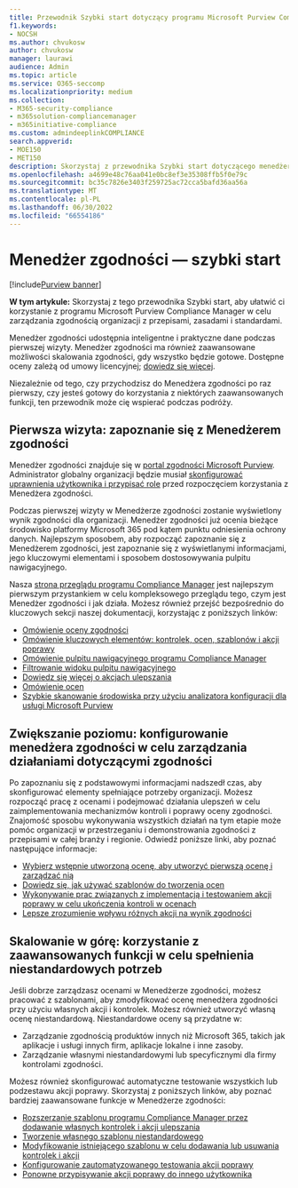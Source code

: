 ```yaml
---
title: Przewodnik Szybki start dotyczący programu Microsoft Purview Compliance Manager
f1.keywords:
- NOCSH
ms.author: chvukosw
author: chvukosw
manager: laurawi
audience: Admin
ms.topic: article
ms.service: O365-seccomp
ms.localizationpriority: medium
ms.collection:
- M365-security-compliance
- m365solution-compliancemanager
- m365initiative-compliance
ms.custom: admindeeplinkCOMPLIANCE
search.appverid:
- MOE150
- MET150
description: Skorzystaj z przewodnika Szybki start dotyczącego menedżera zgodności, aby ułatwić Ci zrozumienie, konfigurację i korzystanie z Menedżera zgodności.
ms.openlocfilehash: a4699e48c76aa041e0bc8ef3e35308ffb5f0e79c
ms.sourcegitcommit: bc35c7826e3403f259725ac72cca5bafd36aa56a
ms.translationtype: MT
ms.contentlocale: pl-PL
ms.lasthandoff: 06/30/2022
ms.locfileid: "66554186"
---
```

# <a name="compliance-manager-quickstart"></a>Menedżer zgodności — szybki start

[!include[Purview banner](../includes/purview-rebrand-banner.md)]

**W tym artykule:** Skorzystaj z tego przewodnika Szybki start, aby ułatwić ci korzystanie z programu Microsoft Purview Compliance Manager w celu zarządzania zgodnością organizacji z przepisami, zasadami i standardami.

Menedżer zgodności udostępnia inteligentne i praktyczne dane podczas pierwszej wizyty. Menedżer zgodności ma również zaawansowane możliwości skalowania zgodności, gdy wszystko będzie gotowe. Dostępne oceny zależą od umowy licencyjnej; [dowiedz się więcej](/office365/servicedescriptions/microsoft-365-service-descriptions/microsoft-365-tenantlevel-services-licensing-guidance/microsoft-365-security-compliance-licensing-guidance).

Niezależnie od tego, czy przychodzisz do Menedżera zgodności po raz pierwszy, czy jesteś gotowy do korzystania z niektórych zaawansowanych funkcji, ten przewodnik może cię wspierać podczas podróży.

## <a name="first-visit-get-to-know-compliance-manager"></a>Pierwsza wizyta: zapoznanie się z Menedżerem zgodności

Menedżer zgodności znajduje się w <a href="https://go.microsoft.com/fwlink/p/?linkid=2077149" target="_blank">portal zgodności Microsoft Purview</a>. Administrator globalny organizacji będzie musiał [skonfigurować uprawnienia użytkownika i przypisać role](compliance-manager-setup.md#set-user-permissions-and-assign-roles) przed rozpoczęciem korzystania z Menedżera zgodności.

Podczas pierwszej wizyty w Menedżerze zgodności zostanie wyświetlony wynik zgodności dla organizacji. Menedżer zgodności już ocenia bieżące środowisko platformy Microsoft 365 pod kątem punktu odniesienia ochrony danych. Najlepszym sposobem, aby rozpocząć zapoznanie się z Menedżerem zgodności, jest zapoznanie się z wyświetlanymi informacjami, jego kluczowymi elementami i sposobem dostosowywania pulpitu nawigacyjnego.

Nasza [strona przeglądu programu Compliance Manager](compliance-manager.md) jest najlepszym pierwszym przystankiem w celu kompleksowego przeglądu tego, czym jest Menedżer zgodności i jak działa. Możesz również przejść bezpośrednio do kluczowych sekcji naszej dokumentacji, korzystając z poniższych linków:

- [Omówienie oceny zgodności](compliance-manager.md#understanding-your-compliance-score)
- [Omówienie kluczowych elementów: kontrolek, ocen, szablonów i akcji poprawy](compliance-manager.md#key-elements-controls-assessments-templates-improvement-actions)
- [Omówienie pulpitu nawigacyjnego programu Compliance Manager](compliance-manager-setup.md#understand-the-compliance-manager-dashboard)
- [Filtrowanie widoku pulpitu nawigacyjnego](compliance-manager-setup.md#filtering-your-dashboard-view)
- [Dowiedz się więcej o akcjach ulepszania](compliance-manager-setup.md#improvement-actions-page)
- [Omówienie ocen](compliance-manager.md#assessments)
- [Szybkie skanowanie środowiska przy użyciu analizatora konfiguracji dla usługi Microsoft Purview](compliance-manager-mcca.md)

## <a name="ramping-up-configure-compliance-manager-to-manage-your-compliance-activities"></a>Zwiększanie poziomu: konfigurowanie menedżera zgodności w celu zarządzania działaniami dotyczącymi zgodności

Po zapoznaniu się z podstawowymi informacjami nadszedł czas, aby skonfigurować elementy spełniające potrzeby organizacji. Możesz rozpocząć pracę z ocenami i podejmować działania ulepszeń w celu zaimplementowania mechanizmów kontroli i poprawy oceny zgodności. Znajomość sposobu wykonywania wszystkich działań na tym etapie może pomóc organizacji w przestrzeganiu i demonstrowania zgodności z przepisami w całej branży i regionie. Odwiedź poniższe linki, aby poznać następujące informacje:

- [Wybierz wstępnie utworzoną ocenę, aby utworzyć pierwszą ocenę i zarządzać nią](compliance-manager-assessments.md)
- [Dowiedz się, jak używać szablonów do tworzenia ocen](compliance-manager-templates.md)
- [Wykonywanie prac związanych z implementacją i testowaniem akcji poprawy w celu ukończenia kontroli w ocenach](compliance-manager-improvement-actions.md)
- [Lepsze zrozumienie wpływu różnych akcji na wynik zgodności](compliance-score-calculation.md)

## <a name="scaling-up-use-advanced-functionality-to-meet-your-custom-needs"></a>Skalowanie w górę: korzystanie z zaawansowanych funkcji w celu spełnienia niestandardowych potrzeb

Jeśli dobrze zarządzasz ocenami w Menedżerze zgodności, możesz pracować z szablonami, aby zmodyfikować ocenę menedżera zgodności przy użyciu własnych akcji i kontrolek. Możesz również utworzyć własną ocenę niestandardową. Niestandardowe oceny są przydatne w:

- Zarządzanie zgodnością produktów innych niż Microsoft 365, takich jak aplikacje i usługi innych firm, aplikacje lokalne i inne zasoby.
- Zarządzanie własnymi niestandardowymi lub specyficznymi dla firmy kontrolami zgodności.

Możesz również skonfigurować automatyczne testowanie wszystkich lub podzestawu akcji poprawy. Skorzystaj z poniższych linków, aby poznać bardziej zaawansowane funkcje w Menedżerze zgodności:

- [Rozszerzanie szablonu programu Compliance Manager przez dodawanie własnych kontrolek i akcji ulepszania](compliance-manager-templates-extend.md)
- [Tworzenie własnego szablonu niestandardowego](compliance-manager-templates-create.md)
- [Modyfikowanie istniejącego szablonu w celu dodawania lub usuwania kontrolek i akcji](compliance-manager-templates-modify.md)
- [Konfigurowanie zautomatyzowanego testowania akcji poprawy](compliance-manager-setup.md#set-up-automated-testing)
- [Ponowne przypisywanie akcji poprawy do innego użytkownika](compliance-manager-setup.md#reassign-improvement-actions-to-another-user)
